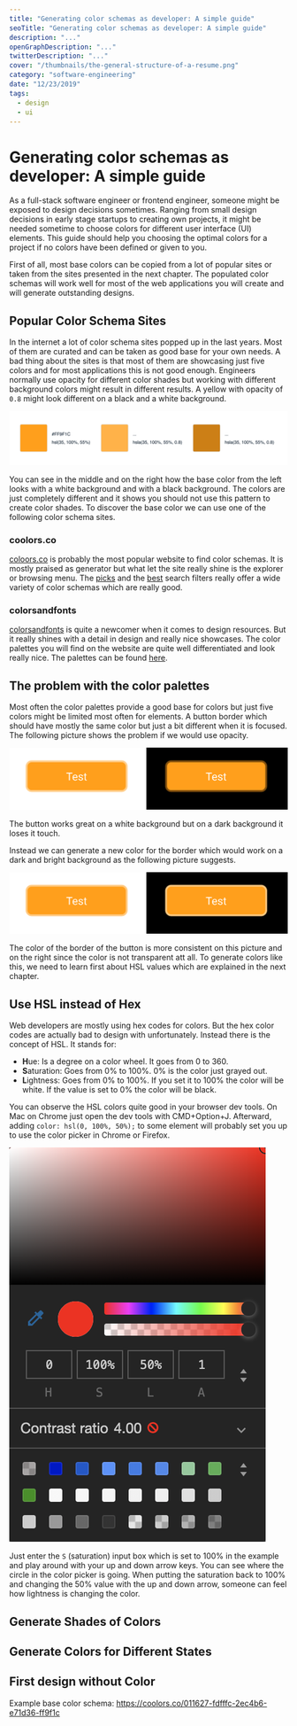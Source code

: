 ```yaml
---
title: "Generating color schemas as developer: A simple guide"
seoTitle: "Generating color schemas as developer: A simple guide"
description: "..."
openGraphDescription: "..."
twitterDescription: "..."
cover: "/thumbnails/the-general-structure-of-a-resume.png"
category: "software-engineering"
date: "12/23/2019"
tags:
  - design
  - ui
---
```


# Generating color schemas as developer: A simple guide

As a full-stack software engineer or frontend engineer, someone might be exposed to design decisions sometimes. Ranging from small design decisions in early stage startups to creating own projects, it might be needed sometime to choose colors for different user interface (UI) elements. This guide should help you choosing the optimal colors for a project if no colors have been defined or given to you.

First of all, most base colors can be copied from a lot of popular sites or taken from the sites presented in the next chapter. The populated color schemas will work well for most of the web applications you will create and will generate outstanding designs.

## Popular Color Schema Sites

In the internet a lot of color schema sites popped up in the last years. Most of them are curated and can be taken as good base for your own needs. A bad thing about the sites is that most of them are showcasing just five colors and for most applications this is not good enough. Engineers normally use opacity for different color shades but working with different background colors might result in different results. A yellow with opacity of `0.8` might look different on a black and a white background.

![](./yellow-on-white-black.png)

You can see in the middle and on the right how the base color from the left looks with a white background and with a black background. The colors are just completely different and it shows you should not use this pattern to create color shades. To discover the base color we can use one of the following color schema sites.

### coolors.co

[coloors.co](https://coolors.co/) is probably the most popular website to find color schemas. It is mostly praised as generator but what let the site really shine is the explorer or browsing menu. The [picks](https://coolors.co/browser/picks/1) and the [best](https://coolors.co/browser/best/1) search filters really offer a wide variety of color schemas which are really good.

### colorsandfonts

[colorsandfonts](https://www.colorsandfonts.com/) is quite a newcomer when it comes to design resources. But it really shines with a detail in design and really nice showcases. The color palettes you will find on the website are quite well differentiated and look really nice. The palettes can be found [here](https://www.colorsandfonts.com/palettes.html).

## The problem with the color palettes

Most often the color palettes provide a good base for colors but just five colors might be limited most often for elements. A button border which should have mostly the same color but just a bit different when it is focused. The following picture shows the problem if we would use opacity.

![](./button-with-opacity.png)

The button works great on a white background but on a dark background it loses it touch.

Instead we can generate a new color for the border which would work on a dark and bright background as the following picture suggests.

![](./button-border-static-color.png)

The color of the border of the button is more consistent on this picture and on the right since the color is not transparent att all. To generate colors like this, we need to learn first about HSL values which are explained in the next chapter.

## Use HSL instead of Hex

Web developers are mostly using hex codes for colors. But the hex color codes are actually bad to design with unfortunately. Instead there is the concept of HSL. It stands for:

- **H**ue: Is a degree on a color wheel. It goes from 0 to 360.
- **S**aturation: Goes from 0% to 100%. 0% is the color just grayed out.
- **L**ightness: Goes from 0% to 100%. If you set it to 100% the color will be white. If the value is set to 0% the color will be black.

You can observe the HSL colors quite good in your browser dev tools. On Mac on Chrome just open the dev tools with CMD+Option+J. Afterward, adding `color: hsl(0, 100%, 50%);` to some element will probably set you up to use the color picker in Chrome or Firefox.

![](./chrome-color-picker.png)

Just enter the `S` (saturation) input box which is set to 100% in the example and play around with your up and down arrow keys. You can see where the circle in the color picker is going. When putting the saturation back to 100% and changing the 50% value with the up and down arrow, someone can feel how lightness is changing the color.

## Generate Shades of Colors

## Generate Colors for Different States

## First design without Color

Example base color schema: https://coolors.co/011627-fdfffc-2ec4b6-e71d36-ff9f1c
